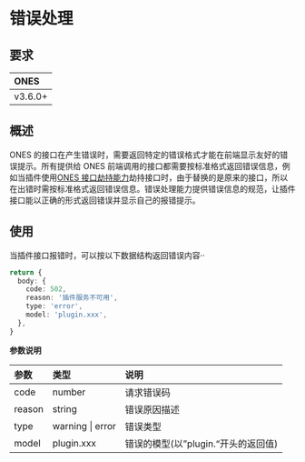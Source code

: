 # 错误处理

## 要求

| **ONES** |
| :------- |
| v3.6.0+  |

## 概述

ONES 的接口在产生错误时，需要返回特定的错误格式才能在前端显示友好的错误提示。所有提供给 ONES 前端调用的接口都需要按标准格式返回错误信息，例如当插件使用[ONES 接口劫持能力](../business/ONES-API/ONES-API-interception.md)劫持接口时，由于替换的是原来的接口，所以在出错时需按标准格式返回错误信息。错误处理能力提供错误信息的规范，让插件接口能以正确的形式返回错误并显示自己的报错提示。

## 使用

当插件接口报错时，可以按以下数据结构返回错误内容··

```typescript
return {
  body: {
    code: 502,
    reason: '插件服务不可用',
    type: 'error',
    model: 'plugin.xxx',
  },
}
```

**参数说明**

| 参数   | 类型             | 说明                                |
| :----- | :--------------- | :---------------------------------- |
| code   | number           | 请求错误码                          |
| reason | string           | 错误原因描述                        |
| type   | warning \| error | 错误类型                            |
| model  | plugin.xxx       | 错误的模型(以”plugin.“开头的返回值) |
